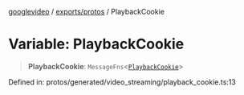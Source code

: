 [googlevideo](../../../README.md) / [exports/protos](../README.md) / PlaybackCookie

# Variable: PlaybackCookie

> **PlaybackCookie**: `MessageFns`\<[`PlaybackCookie`](../interfaces/PlaybackCookie.md)\>

Defined in: protos/generated/video\_streaming/playback\_cookie.ts:13
